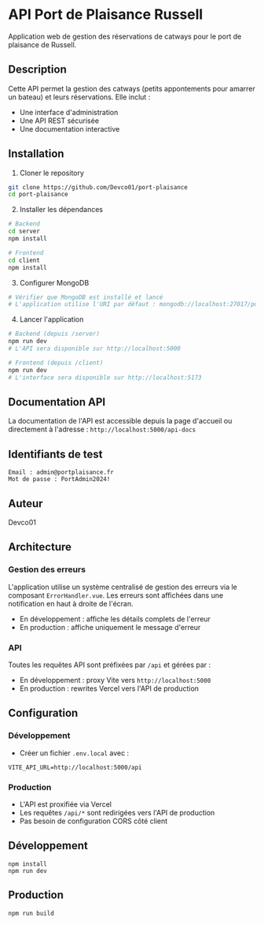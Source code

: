 # API Port de Plaisance Russell

Application web de gestion des réservations de catways pour le port de plaisance de Russell.

## Description

Cette API permet la gestion des catways (petits appontements pour amarrer un bateau) et leurs réservations. Elle inclut :
- Une interface d'administration
- Une API REST sécurisée
- Une documentation interactive

## Installation

1. Cloner le repository
```bash
git clone https://github.com/Devco01/port-plaisance
cd port-plaisance
```

2. Installer les dépendances
```bash
# Backend
cd server
npm install

# Frontend
cd client
npm install
```

3. Configurer MongoDB
```bash
# Vérifier que MongoDB est installé et lancé
# L'application utilise l'URI par défaut : mongodb://localhost:27017/port-plaisance
```

4. Lancer l'application
```bash
# Backend (depuis /server)
npm run dev
# L'API sera disponible sur http://localhost:5000

# Frontend (depuis /client)
npm run dev
# L'interface sera disponible sur http://localhost:5173
```

## Documentation API

La documentation de l'API est accessible depuis la page d'accueil ou directement à l'adresse :
`http://localhost:5000/api-docs`

## Identifiants de test

```
Email : admin@portplaisance.fr
Mot de passe : PortAdmin2024!
```

## Auteur

Devco01

## Architecture

### Gestion des erreurs

L'application utilise un système centralisé de gestion des erreurs via le composant `ErrorHandler.vue`.
Les erreurs sont affichées dans une notification en haut à droite de l'écran.

- En développement : affiche les détails complets de l'erreur
- En production : affiche uniquement le message d'erreur

### API

Toutes les requêtes API sont préfixées par `/api` et gérées par :

- En développement : proxy Vite vers `http://localhost:5000`
- En production : rewrites Vercel vers l'API de production

## Configuration

### Développement
- Créer un fichier `.env.local` avec :
```
VITE_API_URL=http://localhost:5000/api
```

### Production
- L'API est proxifiée via Vercel
- Les requêtes `/api/*` sont redirigées vers l'API de production
- Pas besoin de configuration CORS côté client

## Développement
```
npm install
npm run dev
```

## Production
```
npm run build
```
